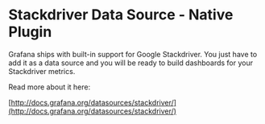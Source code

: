 # Stackdriver Data Source - Native Plugin

Grafana ships with built-in support for Google Stackdriver. You just have to add it as a data source and you will be ready to build dashboards for your Stackdriver metrics.

Read more about it here:

[http://docs.grafana.org/datasources/stackdriver/](http://docs.grafana.org/datasources/stackdriver/)

